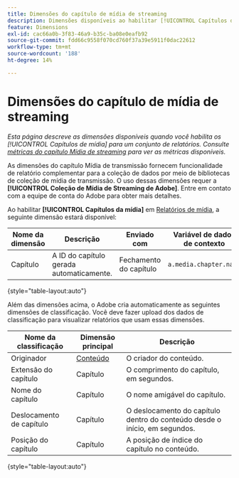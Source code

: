 ```yaml
---
title: Dimensões do capítulo de mídia de streaming
description: Dimensões disponíveis ao habilitar [!UICONTROL Capítulos de mídia] para um conjunto de relatórios.
feature: Dimensions
exl-id: cac66a0b-3f83-46a9-b35c-ba08e0eafb92
source-git-commit: fdd66c9558f070cd760f37a39e5911f0dac22612
workflow-type: tm+mt
source-wordcount: '188'
ht-degree: 14%

---
```


# Dimensões do capítulo de mídia de streaming

*Esta página descreve as dimensões disponíveis quando você habilita os [!UICONTROL Capítulos de mídia] para um conjunto de relatórios. Consulte [métricas do capítulo Mídia de streaming](../metrics/sm-chapters.md) para ver as métricas disponíveis.*

As dimensões do capítulo Mídia de transmissão fornecem funcionalidade de relatório complementar para a coleção de dados por meio de bibliotecas de coleção de mídia de transmissão. O uso dessas dimensões requer a **[!UICONTROL Coleção de Mídia de Streaming de Adobe]**. Entre em contato com a equipe de conta do Adobe para obter mais detalhes.

Ao habilitar **[!UICONTROL Capítulos da mídia]** em [Relatórios de mídia](/help/admin/admin/c-manage-report-suites/c-edit-report-suites/media-management.md), a seguinte dimensão estará disponível:

| Nome da dimensão | Descrição | Enviado com | Variável de dados de contexto |
| --- | --- | --- | --- |
| Capítulo | A ID do capítulo gerada automaticamente. | Fechamento do capítulo | `a.media.chapter.name` |

{style="table-layout:auto"}

Além das dimensões acima, o Adobe cria automaticamente as seguintes dimensões de classificação. Você deve fazer upload dos dados de classificação para visualizar relatórios que usam essas dimensões.

| Nome da classificação | Dimensão principal | Descrição |
| --- | --- | --- |
| Originador | [Conteúdo](sm-core.md) | O criador do conteúdo. |
| Extensão do capítulo | Capítulo | O comprimento do capítulo, em segundos. |
| Nome do capítulo | Capítulo | O nome amigável do capítulo. |
| Deslocamento de capítulo | Capítulo | O deslocamento do capítulo dentro do conteúdo desde o início, em segundos. |
| Posição do capítulo | Capítulo | A posição de índice do capítulo no conteúdo. |

{style="table-layout:auto"}
